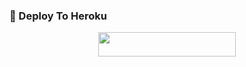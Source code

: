 ### 🚀 Deploy To Heroku
  
  <p align="center"><a href="https://heroku.com/deploy?template= "> <img src="https://img.shields.io/badge/Deploy%20To%20Heroku-black?style=for-the-badge&logo=heroku" width="220" height="38.45"/></a></p>

